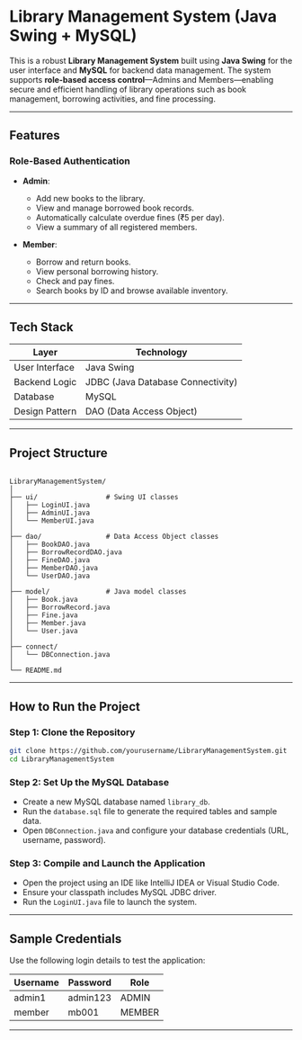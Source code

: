 # Library Management System (Java Swing + MySQL)

This is a robust **Library Management System** built using **Java Swing** for the user interface and **MySQL** for backend data management. The system supports **role-based access control**—Admins and Members—enabling secure and efficient handling of library operations such as book management, borrowing activities, and fine processing.

---

## Features

### Role-Based Authentication

- **Admin**:
  - Add new books to the library.
  - View and manage borrowed book records.
  - Automatically calculate overdue fines (₹5 per day).
  - View a summary of all registered members.

- **Member**:
  - Borrow and return books.
  - View personal borrowing history.
  - Check and pay fines.
  - Search books by ID and browse available inventory.

---

## Tech Stack

| Layer        | Technology               |
|--------------|--------------------------|
| User Interface | Java Swing             |
| Backend Logic  | JDBC (Java Database Connectivity) |
| Database       | MySQL                  |
| Design Pattern | DAO (Data Access Object) |

---
## Project Structure

```

LibraryManagementSystem/
│
├── ui/                 # Swing UI classes
│   ├── LoginUI.java
│   ├── AdminUI.java
│   └── MemberUI.java
│
├── dao/                # Data Access Object classes
│   ├── BookDAO.java
│   ├── BorrowRecordDAO.java
│   ├── FineDAO.java
│   ├── MemberDAO.java
│   └── UserDAO.java
│
├── model/              # Java model classes
│   ├── Book.java
│   ├── BorrowRecord.java
│   ├── Fine.java
│   ├── Member.java
│   └── User.java
│
├── connect/
│   └── DBConnection.java
│
└── README.md

````

---

## How to Run the Project

### Step 1: Clone the Repository

```bash
git clone https://github.com/yourusername/LibraryManagementSystem.git
cd LibraryManagementSystem
````

### Step 2: Set Up the MySQL Database

* Create a new MySQL database named `library_db`.
* Run the `database.sql` file to generate the required tables and sample data.
* Open `DBConnection.java` and configure your database credentials (URL, username, password).

### Step 3: Compile and Launch the Application

* Open the project using an IDE like IntelliJ IDEA or Visual Studio Code.
* Ensure your classpath includes MySQL JDBC driver.
* Run the `LoginUI.java` file to launch the system.

---

## Sample Credentials

Use the following login details to test the application:

| Username | Password | Role   |
| -------- | -------- | ------ |
| admin1   | admin123 | ADMIN  |
| member   | mb001    | MEMBER |

---
